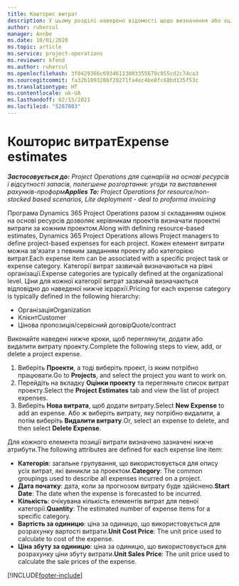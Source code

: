 ```yaml
---
title: Кошторис витрат
description: У цьому розділі наведено відомості щодо визначення або оцінки витрат, пов’язаних із проектом.
author: ruhercul
manager: Annbe
ms.date: 10/01/2020
ms.topic: article
ms.service: project-operations
ms.reviewer: kfend
ms.author: ruhercul
ms.openlocfilehash: 3f0429366c69346113003355679c055cd2c74ca3
ms.sourcegitcommit: fa32b1893286f20271fa4ec4be8fc68bd135f53c
ms.translationtype: HT
ms.contentlocale: uk-UA
ms.lasthandoff: 02/15/2021
ms.locfileid: "5287083"
---
```

# <a name="expense-estimates"></a><span data-ttu-id="a654c-103">Кошторис витрат</span><span class="sxs-lookup"><span data-stu-id="a654c-103">Expense estimates</span></span>
<span data-ttu-id="a654c-104">_**Застосовується до:** Project Operations для сценаріїв на основі ресурсів і відсутності запасів, полегшене розгортання: угоди та виставлення рахунків-проформ_</span><span class="sxs-lookup"><span data-stu-id="a654c-104">_**Applies To:** Project Operations for resource/non-stocked based scenarios, Lite deployment - deal to proforma invoicing_</span></span>

<span data-ttu-id="a654c-105">Програма Dynamics 365 Project Operations разом зі складанням оцінок на основі ресурсів дозволяє керівникам проектів визначати проектні витрати за кожним проектом.</span><span class="sxs-lookup"><span data-stu-id="a654c-105">Along with defining resource-based estimates, Dynamics 365 Project Operations allows Project managers to define project-based expenses for each project.</span></span> <span data-ttu-id="a654c-106">Кожен елемент витрати можна зв'язати з певним завданням проекту або категорією витрат.</span><span class="sxs-lookup"><span data-stu-id="a654c-106">Each expense item can be associated with a specific project task or expense category.</span></span> <span data-ttu-id="a654c-107">Категорії витрат зазвичай визначаються на рівні організації.</span><span class="sxs-lookup"><span data-stu-id="a654c-107">Expense categories are typically defined at the organizational level.</span></span> <span data-ttu-id="a654c-108">Ціни для кожної категорії витрат зазвичай визначаються відповідно до наведеної нижче ієрархії.</span><span class="sxs-lookup"><span data-stu-id="a654c-108">Pricing for each expense category is typically defined in the following hierarchy:</span></span>

- <span data-ttu-id="a654c-109">Організація</span><span class="sxs-lookup"><span data-stu-id="a654c-109">Organization</span></span>
- <span data-ttu-id="a654c-110">Клієнт</span><span class="sxs-lookup"><span data-stu-id="a654c-110">Customer</span></span>
- <span data-ttu-id="a654c-111">Цінова пропозиція/сервісний договір</span><span class="sxs-lookup"><span data-stu-id="a654c-111">Quote/contract</span></span>

<span data-ttu-id="a654c-112">Виконайте наведені нижче кроки, щоб переглянути, додати або видалити витрату проекту.</span><span class="sxs-lookup"><span data-stu-id="a654c-112">Complete the following steps to view, add, or delete a project expense.</span></span>

1. <span data-ttu-id="a654c-113">Виберіть **Проекти**, а тоді виберіть проект, із яким потрібно працювати.</span><span class="sxs-lookup"><span data-stu-id="a654c-113">Go to **Projects**, and select the project you want to work on.</span></span>
2. <span data-ttu-id="a654c-114">Перейдіть на вкладку **Оцінки проекту** та перегляньте список витрат проекту.</span><span class="sxs-lookup"><span data-stu-id="a654c-114">Select the **Project Estimates** tab and view the list of project expenses.</span></span>
3. <span data-ttu-id="a654c-115">Виберіть **Нова витрата**, щоб додати витрату.</span><span class="sxs-lookup"><span data-stu-id="a654c-115">Select **New Expense** to add an expense.</span></span> <span data-ttu-id="a654c-116">Або ж виберіть витрату, яку потрібно видалити, а потім виберіть **Видалити витрату**.</span><span class="sxs-lookup"><span data-stu-id="a654c-116">Or, select an expense to delete, and then select **Delete Expense**.</span></span>

<span data-ttu-id="a654c-117">Для кожного елемента позиції витрати визначено зазначені нижче атрибути.</span><span class="sxs-lookup"><span data-stu-id="a654c-117">The following attributes are defined for each expense line item:</span></span>

- <span data-ttu-id="a654c-118">**Категорія**: загальне групування, що використовується для опису усіх витрат, які виникли за проектом.</span><span class="sxs-lookup"><span data-stu-id="a654c-118">**Category**: The common groupings used to describe all expenses incurred on a project.</span></span>
- <span data-ttu-id="a654c-119">**Дата початку**: дата, коли за прогнозом витрату буде здійснено.</span><span class="sxs-lookup"><span data-stu-id="a654c-119">**Start Date**: The date when the expense is forecasted to be incurred.</span></span>
- <span data-ttu-id="a654c-120">**Кількість**: очікувана кількість елементів витрат для певної категорії.</span><span class="sxs-lookup"><span data-stu-id="a654c-120">**Quantity**: The estimated number of expense items for a specific category.</span></span>
- <span data-ttu-id="a654c-121">**Вартість за одиницю**: ціна за одиницю, що використовується для розрахунку вартості витрати.</span><span class="sxs-lookup"><span data-stu-id="a654c-121">**Unit Cost Price**: The unit price used to calculate to cost of the expense.</span></span>
- <span data-ttu-id="a654c-122">**Ціна збуту за одиницю**: ціна за одиницю, що використовується для розрахунку ціни збуту витрати.</span><span class="sxs-lookup"><span data-stu-id="a654c-122">**Unit Sales Price**: The unit price used to calculate the sale prices of the expense.</span></span>



[!INCLUDE[footer-include](../includes/footer-banner.md)]